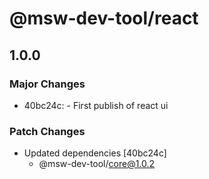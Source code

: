 # @msw-dev-tool/react

## 1.0.0

### Major Changes

- 40bc24c: - First publish of react ui

### Patch Changes

- Updated dependencies [40bc24c]
  - @msw-dev-tool/core@1.0.2
